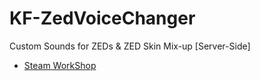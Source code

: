 # KF-ZedVoiceChanger

Custom Sounds for ZEDs & ZED Skin Mix-up [Server-Side]

- [Steam WorkShop](https://steamcommunity.com/id/Vel-San/myworkshopfiles/)
